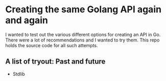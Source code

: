 # Creating the same Golang API again and again

I wanted to test out the various different options for creating an API in Go. There were a lot of recommendations and I wanted to try them. This repo holds the source code for all such attempts.

## A list of tryout: Past and future
- Stdlib